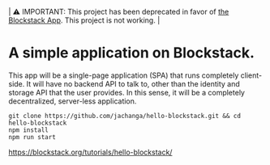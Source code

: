 | :warning: IMPORTANT: This project has been deprecated in favor of [the Blockstack App](https://github.com/blockstack/ux/tree/master/packages/app). This project is not working. |


# A simple application on Blockstack.  

This app will be a single-page application (SPA) that runs completely client-side. It will have no backend API to talk to, other than the identity and storage API that the user provides. In this sense, it will be a completely decentralized, server-less application.

```
git clone https://github.com/jachanga/hello-blockstack.git && cd hello-blockstack
npm install
npm run start
```

https://blockstack.org/tutorials/hello-blockstack/
